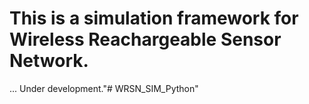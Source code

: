 # This is a simulation framework for Wireless Reachargeable Sensor Network.
... Under development."# WRSN_SIM_Python" 
